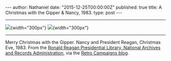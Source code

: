 --- author: Nathaniel date: "2015-12-25T00:00:00Z" published: true
title: A Christmas with the Gipper & Nancy, 1983. type: post ---
  -------------------------------------------------------------------- --------------------------------------------------------------------
  ![](%7B%7Bsite.baseurl%7D%7D/assets/thegipper1.jpg){width="300px"}   ![](%7B%7Bsite.baseurl%7D%7D/assets/thegipper2.jpg){width="300px"}
  -------------------------------------------------------------------- --------------------------------------------------------------------

Merry Christmas with the Gipper. Nancy and President Reagan, Christmas
Eve, 1983. From the [Ronald Reagan Presidential Library, National
Archives and Records
Administration,](http://www.reagan.utexas.edu/archives/photographs/holidays.html)
via the [Retro Campaigns
blog](http://retrocampaigns.tumblr.com/post/71068244087/president-ronald-reagan-dressed-as-santa-claus-for).
